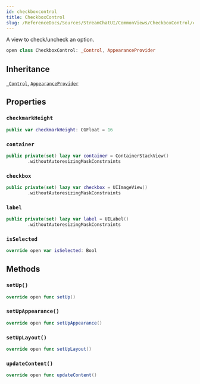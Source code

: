 ```yaml
---
id: checkboxcontrol 
title: CheckboxControl
slug: /ReferenceDocs/Sources/StreamChatUI/CommonViews/CheckboxControl/checkboxcontrol
---
```


A view to check/uncheck an option.

``` swift
open class CheckboxControl: _Control, AppearanceProvider 
```

## Inheritance

[`_Control`](../_Control), [`AppearanceProvider`](../../Utils/AppearanceProvider)

## Properties

### `checkmarkHeight`

``` swift
public var checkmarkHeight: CGFloat = 16
```

### `container`

``` swift
public private(set) lazy var container = ContainerStackView()
        .withoutAutoresizingMaskConstraints
```

### `checkbox`

``` swift
public private(set) lazy var checkbox = UIImageView()
        .withoutAutoresizingMaskConstraints
```

### `label`

``` swift
public private(set) lazy var label = UILabel()
        .withoutAutoresizingMaskConstraints
```

### `isSelected`

``` swift
override open var isSelected: Bool 
```

## Methods

### `setUp()`

``` swift
override open func setUp() 
```

### `setUpAppearance()`

``` swift
override open func setUpAppearance() 
```

### `setUpLayout()`

``` swift
override open func setUpLayout() 
```

### `updateContent()`

``` swift
override open func updateContent() 
```
